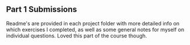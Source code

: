 ## Part 1 Submissions

Readme's are provided in each project folder with more detailed info on which exercises I completed, as well as some general notes for myself on individual questions. Loved this part of the course though.